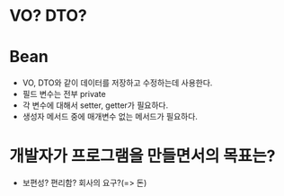 # VO? DTO?

# Bean
- VO, DTO와 같이 데이터를 저장하고 수정하는데 사용한다.
- 필드 변수는 전부 private
- 각 변수에 대해서 setter, getter가 필요하다.
- 생성자 메서드 중에 매개변수 없는 메서드가 필요하다.

# 개발자가 프로그램을 만들면서의 목표는?
- 보편성? 편리함? 회사의 요구?(=> 돈)








